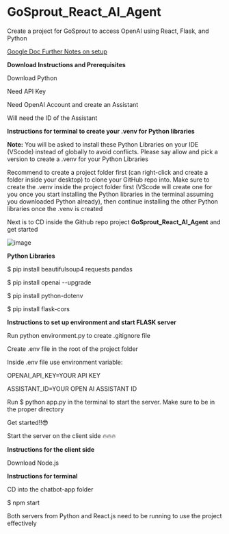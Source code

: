 # GoSprout_React_AI_Agent
Create a project for GoSprout to access OpenAI using React, Flask, and Python

<p><a href="https://docs.google.com/document/d/1mboEyI7G2VN7aSzwyYLBwfKlapUxRx0g4Ra_nT3dL1k/edit?usp=sharing">Google Doc Further Notes on setup</a></p>

<p></p>
<p><strong>Download Instructions and Prerequisites</strong></p>
<p></p>
<p>Download Python</p>
<p></p>
<p>Need API Key</p>
<p></p>
<p>Need OpenAI Account and create an Assistant</p>
<p></p>
<p>Will need the ID of the Assistant</p>
<p></p>
<p><strong>Instructions for terminal to create your .venv for Python libraries</strong></p>
<p></p>
<p><strong>Note:</strong> You will be asked to install these Python Libraries on your IDE (VScode) instead of globally to avoid conflicts. Please say allow and pick a version to create a .venv for your Python Libraries</p>
<p></p>
<p>Recommend to create a project folder first (can right-click and create a folder inside your desktop) to clone your GitHub repo into. Make sure to create the .venv inside the project folder first (VScode will create one for you once you start installing the Python libraries in the terminal assuming you downloaded Python already), then continue installing the other Python libraries once the .venv is created</p>
<p>Next is to CD inside the Github repo project <strong>GoSprout_React_AI_Agent</strong> and get started</p>

![image](https://github.com/user-attachments/assets/6c2f0dc9-8f33-409d-805e-d99cd27c59ba)


<p></p>
<p><strong>Python Libraries</strong></p>
<p>$ pip install beautifulsoup4 requests pandas</p>
<p></p>
<p>$ pip install openai --upgrade</p>
<p></p>
<p>$ pip install python-dotenv</p>
<p></p>
<p>$ pip install flask-cors</p>
<p></p>
<p><strong>Instructions to set up environment and start FLASK server</strong></p>
<p></p>
<p>Run python environment.py to create .gitignore file</p>
<p></p>
<p>Create .env file in the root of the project folder</p>
<p></p>
<p>Inside .env file use environment variable:</p>
<p>OPENAI_API_KEY=YOUR API KEY</p>
<p>ASSISTANT_ID=YOUR OPEN AI ASSISTANT ID</p>
<p></p>
<p>Run $ python app.py in the terminal to start the server. Make sure to be in the proper directory</p>
<p></p>
<p></p>
<p>Get started!!😎 </p>



Start the server on the client side 🔥🔥🔥
<p></p>
<p><strong>Instructions for the client side</strong></p>
<p></p>
<p>Download Node.js</p>
<p></p>
<p><strong>Instructions for terminal</strong></p>
<p></p>
<p>CD into the chatbot-app folder</p>
<p>$ npm start</p>
<p></p>
<p>Both servers from Python and React.js need to be running to use the project effectively</p>



